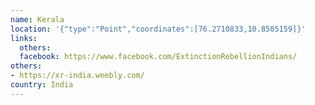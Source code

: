 ```yaml
---
name: Kerala
location: '{"type":"Point","coordinates":[76.2710833,10.8505159]}'
links:
  others: 
  facebook: https://www.facebook.com/ExtinctionRebellionIndians/
others:
- https://xr-india.weebly.com/
country: India
---
```


